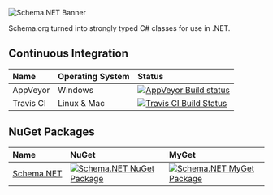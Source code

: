 ![Schema.NET Banner](https://raw.githubusercontent.com/RehanSaeed/Schema.NET/master/Images/Banner.png)

Schema.org turned into strongly typed C# classes for use in .NET.

## Continuous Integration

| Name      | Operating System | Status |
| :---      | :---             | :---   |
| AppVeyor  | Windows          | [![AppVeyor Build status](https://ci.appveyor.com/api/projects/status/djxrpkw8ckyf24c1?svg=true)](https://ci.appveyor.com/project/RehanSaeed/schema-net) |
| Travis CI | Linux & Mac      | [![Travis CI Build Status](https://img.shields.io/travis/RehanSaeed/Schema.NET.svg?maxAge=3600&label=travis)](https://travis-ci.org/RehanSaeed/Schema.NET) |

## NuGet Packages

| Name | NuGet | MyGet |
| :--- | :---  | :---  |
| [Schema.NET](https://www.nuget.org/packages/Schema.NET/) | [![Schema.NET NuGet Package](https://img.shields.io/nuget/v/Schema.NET.svg)](https://www.nuget.org/packages/Schema.NET) | [![Schema.NET MyGet Package](https://img.shields.io/myget/rehansaeed/v/schema-net.svg)](http://myget.org/gallery/schema-net) |
